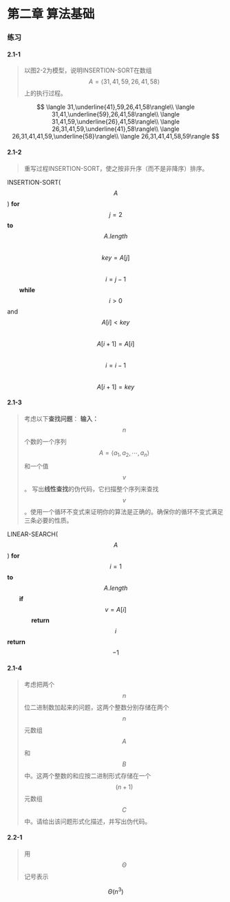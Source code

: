 # 第二章 算法基础

### 练习
#### **2.1-1**
> 以图2-2为模型，说明INSERTION-SORT在数组$$A=\langle 31,41,59,26,41,58\rangle$$上的执行过程。

$$
\langle 31,\underline{41},59,26,41,58\rangle\\
\langle 31,41,\underline{59},26,41,58\rangle\\
\langle 31,41,59,\underline{26},41,58\rangle\\
\langle 26,31,41,59,\underline{41},58\rangle\\
\langle 26,31,41,41,59,\underline{58}\rangle\\
\langle 26,31,41,41,58,59\rangle
$$

#### **2.1-2**
> 重写过程INSERTION-SORT，使之按非升序（而不是非降序）排序。

INSERTION-SORT($$A$$)
**for** $$j=2$$ **to** $$A.length$$
&emsp;&emsp;$$key=A[j]$$
&emsp;&emsp;$$i=j-1$$
&emsp;&emsp;**while** $$i>0$$ and $$A[i]\lt key$$
&emsp;&emsp;&emsp;&emsp;$$A[i+1]=A[i]$$
&emsp;&emsp;&emsp;&emsp;$$i=i-1$$
&emsp;&emsp;$$A[i+1]=key$$

#### **2.1-3**
> 考虑以下**查找问题**：
**输入：**$$n$$个数的一个序列$$A=\langle a_1,a_2,\cdots,a_n\rangle$$和一个值$$v$$。
写出**线性查找**的伪代码，它扫描整个序列来查找$$v$$。使用一个循环不变式来证明你的算法是正确的。确保你的循环不变式满足三条必要的性质。

LINEAR-SEARCH($$A$$)
**for** $$i=1$$ **to** $$A.length$$
&emsp;&emsp;**if** $$v=A[i]$$
&emsp;&emsp;&emsp;&emsp;**return** $$i$$
**return** $$-1$$

#### **2.1-4**
> 考虑把两个$$n$$位二进制数加起来的问题，这两个整数分别存储在两个$$n$$元数组$$A$$和$$B$$中。这两个整数的和应按二进制形式存储在一个$$(n+1)$$元数组$$C$$中。请给出该问题形式化描述，并写出伪代码。

#### **2.2-1**
> 用$$\Theta$$记号表示

$$\Theta(n^3)$$

